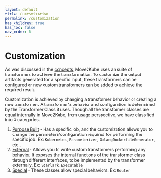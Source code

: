 ```yaml
---
layout: default
title: Customization
permalink: /customization
has_children: true
has_toc: false
nav_order: 6
---
```


# Customization

As was discussed in the [concepts](/concepts), Move2Kube uses an suite of transformers to achieve the transformation. To customize the output artifacts generated for a specific input, these transformers can be configured or new custom transformers can be added to achieve the required result.

Customization is achieved by changing a transformer behavior or creating a new transformer. A transformer's behavior and configuration is determined by the Transformer Class it uses. Though all the transformer classes are equal internally in Move2Kube, from usage perspective, we have classified into 3 categories. 

1. [Purpose Built](/customization/purpose-built) - Has a specific job, and the customization allows you to change the parameters/configuration required for performing the specific job. Ex: `Kubernetes`, `Parameterizer`, `GolangDockerfileGenerator`, etc..
2. [External](/customization/external) - Allows you to write custom transformers performing any behavior. It exposes the internal functions of the transformer class through different interfaces, to be implemented by the transformer externally. Ex: `Starlark`, `Executable`
3. [Special](/customization/special) - These classes allow special behaviors. Ex: `Router`
